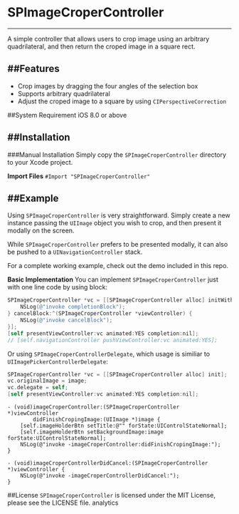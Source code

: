# SPImageCroperController
---
A simple controller that allows users to crop image using an arbitrary quadrilateral, and then return the croped image in a square rect.

##Features
---
- Crop images by dragging the four angles of the selection box
- Supports arbitrary quadrilateral
- Adjust the croped image to a square by using `CIPerspectiveCorrection`

##System Requirement
iOS 8.0 or above

##Installation
---
###Manual Installation
Simply copy the `SPImageCroperController` directory to your Xcode project.

**Import Files**
`#Import "SPImageCroperController"`

##Example
---
Using `SPImageCroperController` is very straightforward. Simply create a new instance passing the `UIImage` object you wish to crop, and then present it modally on the screen.

While `SPImageCroperController` prefers to be presented modally, it can also be pushed to a `UINavigationController` stack.

For a complete working example, check out the demo included in this repo.

**Basic Implementation**
You can implement `SPImageCroperController` just with one line code by using block:
```Objective-C
SPImageCroperController *vc = [[SPImageCroperController alloc] initWithOriginalImage:image completion:^(SPImageCroperController *viewController, UIImage *cropedImage) {
    NSLog(@"invoke completionBlock");
} cancelBlock:^(SPImageCroperController *viewController) {
    NSLog(@"invoke cancelBlock");
}];
[self presentViewController:vc animated:YES completion:nil];
// [self.navigationController pushViewController:vc animated:YES];
```
Or using `SPImageCroperControllerDelegate`, which usage is similiar to `UIImagePickerControllerDelegate`:
```Objective-C
SPImageCroperController *vc = [[SPImageCroperController alloc] init];
vc.originalImage = image;
vc.delegate = self;
[self presentViewController:vc animated:YES completion:nil];
```

```
- (void)imageCroperController:(SPImageCroperController *)viewController
        didFinishCropingImage:(UIImage *)image {
    [self.imageHolderBtn setTitle:@"" forState:UIControlStateNormal];
    [self.imageHolderBtn setBackgroundImage:image forState:UIControlStateNormal];
    NSLog(@"invoke -imageCroperController:didFinishCropingImage:");
}

- (void)imageCroperControllerDidCancel:(SPImageCroperController *)viewController {
    NSLog(@"invoke -imageCroperControllerDidCancel:");
}
```

##License
`SPImageCroperController` is licensed under the MIT License, please see the LICENSE file. analytics